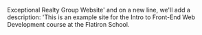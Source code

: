 
Exceptional Realty Group Website' and on a new line, we'll add a description: 'This is an example site for the Intro to Front-End Web Development course at the Flatiron School.